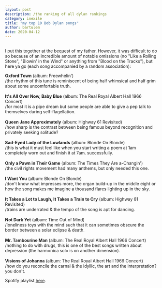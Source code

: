 ```yaml
---
layout: post
description: /the ranking of all dylan rankings
category: inexile
title: "my top 10 Bob Dylan songs"
author: bartulem
date: 2020-04-12
---
```

<br/>
I put this together at the bequest of my father. However, it was difficult to do so because of an incredible amount of notable omissions (no "Like a Rolling Stone", "Blowin' in the Wind" or anything from "Blood on the Tracks"), but here ya go (each song accompanied by a random association):

**Oxford Town** (album: Freewhelin')
<br/>
/the rhythm of this tune is reminiscent of being half whimsical and half grim about some uncomfortable truth.
<br/>
<br/>
**It's All Over Now, Baby Blue** (album: The Real Royal Albert Hall 1966 Concert)
<br/>
/for most it is a pipe dream but some people are able to give a pep talk to themselves during self-flagellation.
<br/>
<br/>
**Queen Jane Approximately** (album: Highway 61 Revisited)
<br/>
/how sharp is the contrast between being famous beyond recognition and privately seeking solitude?
<br/>
<br/>
**Sad-Eyed Lady of the Lowlands** (album: Blonde On Blonde)
<br/>
/this is what it must feel like when you start writing a poem at 1am completely worn out and finish it at 7am. successfully.
<br/>
<br/>
**Only a Pawn in Their Game** (album: The Times They Are a-Changin')
<br/>
/the civil rights movement had many anthems, but only needed this one.
<br/>
<br/>
**I Want You** (album: Blonde On Blonde)
<br/>
/don't know what impresses more, the organ build-up in the middle eight or how the song makes me imagine a thousand flares lighting up in the sky.
<br/>
<br/>
**It Takes a Lot to Laugh, It Takes a Train to Cry** (album: Highway 61 Revisited)
<br/>
/trains are underrated & the tempo of the song is apt for dancing.
<br/>
<br/>
**Not Dark Yet** (album: Time Out of Mind)
<br/>
/loneliness toys with the mind such that it can sometimes obscure the border between a solar eclipse & death.
<br/>
<br/>
**Mr. Tambourine Man** (album: The Real Royal Albert Hall 1966 Concert)
<br/>
/nothing to do with drugs, this is one of the best songs written about depression (the harmonica solo is on another dimension).
<br/>
<br/>
**Visions of Johanna** (album: The Real Royal Albert Hall 1966 Concert)
<br/>
/how do you reconcile the carnal & the idyllic, the art and the interpretation? you don't.

Spotify playlist <a href="https://open.spotify.com/playlist/6s8o4HPRL6Yl8xDgSJ5S5X" target="_blank">here</a>.
